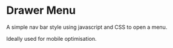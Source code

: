 # Drawer Menu

A simple nav bar style using javascript and CSS to open a menu.

Ideally used for mobile optimisation.